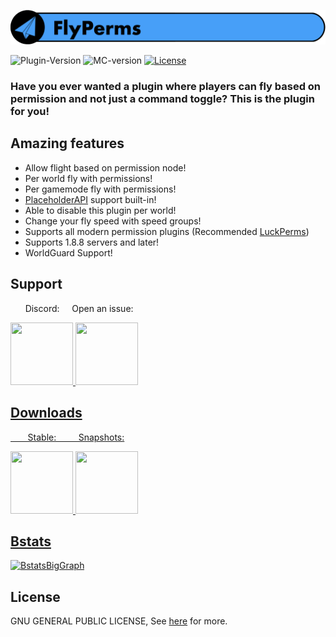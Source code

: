 ![FlyPerms](resource/FlyPerms.png)

![Plugin-Version](https://img.shields.io/spiget/version/83432?label=version)
![MC-version](https://img.shields.io/badge/minecraft-java%20edition%201.8.8%2B-blueviolet)
[![License](https://img.shields.io/github/license/benwoo1110/FlyPerms)](LICENSE)

### Have you ever wanted a plugin where players can fly based on permission and not just a command toggle? This is the plugin for you!

## Amazing features
* Allow flight based on permission node!
* Per world fly with permissions!
* Per gamemode fly with permissions!
* [PlaceholderAPI](https://www.spigotmc.org/resources/placeholderapi.6245/) support built-in!
* Able to disable this plugin per world!
* Change your fly speed with speed groups!
* Supports all modern permission plugins (Recommended [LuckPerms](https://luckperms.net/download))
* Supports 1.8.8 servers and later!
* WorldGuard Support!

## Support
<p>&nbsp;&nbsp;&nbsp;&nbsp;&nbsp;&nbsp;Discord:&nbsp;&nbsp;&nbsp;&nbsp;&nbsp;Open an issue:</p>
<a href="https://discord.gg/Be59ehc"/> <img src="https://upload.wikimedia.org/wikipedia/fr/4/4f/Discord_Logo_sans_texte.svg" width="100" height="100" /> <a href="https://github.com/benwoo1110/FlyPerms/issues"><img src="https://img.icons8.com/material-outlined/72/github.png" width="100" height="100" />

## Downloads
<p>&nbsp;&nbsp;&nbsp;&nbsp;&nbsp;&nbsp;&nbsp;Stable:&nbsp;&nbsp;&nbsp;&nbsp;&nbsp;&nbsp;&nbsp;&nbsp;&nbsp;Snapshots:</p>

<a href="https://www.spigotmc.org/resources/flyperms.83432/"/> <img src="https://static.spigotmc.org/img/spigot.png" width="100" height="100" /> <a href="https://ci.benergy10.dev/job/FlyPerms/"><img src="https://upload.wikimedia.org/wikipedia/commons/e/e9/Jenkins_logo.svg" width="100" height="100" />

## Bstats
[![BstatsBigGraph](https://bstats.org/signatures/bukkit/FlyPerms.svg)](https://bstats.org/plugin/bukkit/FlyPerms/8745)

## License
GNU GENERAL PUBLIC LICENSE, See [here](LICENSE) for more.

